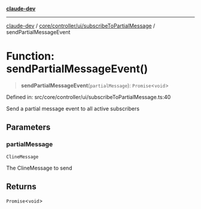 [**claude-dev**](../../../../../README.md)

***

[claude-dev](../../../../../README.md) / [core/controller/ui/subscribeToPartialMessage](../README.md) / sendPartialMessageEvent

# Function: sendPartialMessageEvent()

> **sendPartialMessageEvent**(`partialMessage`): `Promise`\<`void`\>

Defined in: src/core/controller/ui/subscribeToPartialMessage.ts:40

Send a partial message event to all active subscribers

## Parameters

### partialMessage

`ClineMessage`

The ClineMessage to send

## Returns

`Promise`\<`void`\>
